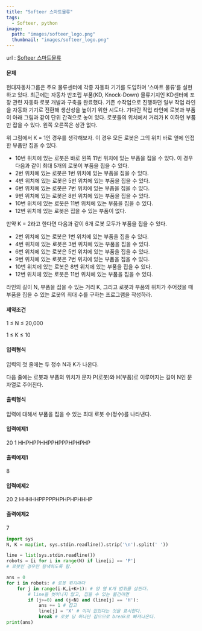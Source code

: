 ```yaml
---
title: "Softeer 스마트물류"
tags:
  - Softeer, python
image:
  path: "images/softeer_logo.png"
  thumbnail: "images/softeer_logo.png"
---
```


url : [Softeer 스마트물류](https://softeer.ai/practice/info.do?idx=1&eid=414&sw_prbl_sbms_sn=224228)

#### 문제
현대자동차그룹은 주요 물류센터에 각종 자동화 기기를 도입하며 ‘스마트 물류’를 실현하고 있다. 최근에는 자동차 반조립 부품(KD, Knock-Down) 물류기지인 KD센터에 포장 관련 자동화 로봇 개발과 구축을 완료했다. 기존 수작업으로 진행하던 일부 작업 라인을 자동화 기기로 전환해 생산성을 높이기 위한 시도다. 기다란 작업 라인에 로봇과 부품이 아래 그림과 같이 단위 간격으로 놓여 있다. 로봇들의 위치에서 거리가 K 이하인 부품만 잡을 수 있다. 왼쪽 오른쪽은 상관 없다.



위 그림에서 K = 1인 경우를 생각해보자. 이 경우 모든 로봇은 그의 위치 바로 옆에 인접한 부품만 집을 수 있다. 

* 10번 위치에 있는 로봇은 바로 왼쪽 11번 위치에 있는 부품을 집을 수 있다. 이 경우 다음과 같이 최대 5개의 로봇이 부품을 집을 수 있다. 
* 2번 위치에 있는 로봇은 1번 위치에 있는 부품을 집을 수 있다.
* 4번 위치에 있는 로봇은 5번 위치에 있는 부품을 집을 수 있다.
* 6번 위치에 있는 로봇은 7번 위치에 있는 부품을 집을 수 있다.
* 9번 위치에 있는 로봇은 8번 위치에 있는 부품을 집을 수 있다.
* 10번 위치에 있는 로봇은 11번 위치에 있는 부품을 집을 수 있다.
* 12번 위치에 있는 로봇은 집을 수 있는 부품이 없다. 

만약 K = 2라고 한다면 다음과 같이 6개 로봇 모두가 부품을 집을 수 있다.

* 2번 위치에 있는 로봇은 1번 위치에 있는 부품을 집을 수 있다.
* 4번 위치에 있는 로봇은 3번 위치에 있는 부품을 집을 수 있다.
* 6번 위치에 있는 로봇은 5번 위치에 있는 부품을 집을 수 있다.
* 9번 위치에 있는 로봇은 7번 위치에 있는 부품을 집을 수 있다.
* 10번 위치에 있는 로봇은 8번 위치에 있는 부품을 집을 수 있다.
* 12번 위치에 있는 로봇은 11번 위치에 있는 부품을 집을 수 있다. 

라인의 길이 N, 부품을 집을 수 있는 거리 K, 그리고 로봇과 부품의 위치가 주어졌을 때 부품을 집을 수 있는 로봇의 최대 수를 구하는 프로그램을 작성하라.

#### 제약조건
1 ≤ N ≤ 20,000

1 ≤ K ≤ 10

#### 입력형식
입력의 첫 줄에는 두 정수 N과 K가 나온다.

다음 줄에는 로봇과 부품의 위치가 문자 P(로봇)와 H(부품)로 이루어지는 길이 N인 문자열로 주어진다.

#### 출력형식
입력에 대해서 부품을 집을 수 있는 최대 로봇 수(정수)를 나타낸다.

#### 입력예제1
20 1
HHPHPPHHPPHPPPHPHPHP
#### 출력예제1
8
#### 입력예제2
20 2
HHHHHPPPPPHPHPHPHHHP
#### 출력예제2
7

```python
import sys
N, K = map(int, sys.stdin.readline().strip('\n').split(' '))

line = list(sys.stdin.readline())
robots = [i for i in range(N) if line[i] == 'P']
# 로봇인 경우만 탐색하도록 함.

ans = 0
for i in robots: # 로봇 위치마다
    for j in range(i-K,i+K+1): # 양 옆 K개 범위를 살핀다.
        # line을 벗어나지 않고, 집을 수 있는 물건이면
        if (j>=0) and (j<N) and (line[j] == 'H'):
            ans += 1 # 집고 
            line[j] = 'X' # 이미 집었다는 것을 표시한다.
            break # 로봇 당 하나만 집으므로 break로 빠져나온다.
print(ans)
```